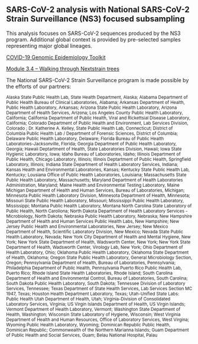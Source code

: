## SARS-CoV-2 analysis with National SARS-CoV-2 Strain Surveillance (NS3) focused subsampling
This analysis focuses on SARS-CoV-2 sequences produced by the NS3 program. Additional global context is provided by pre-selected samples representing major global lineages.

[COVID-19 Genomic Epidemiology Toolkit](https://www.cdc.gov/amd/training/covid-19-gen-epi-toolkit.html) 

[Module 3.4 – Walking through Nextstrain trees](https://youtu.be/lFmtfnDGbo4)

The National SARS-CoV-2 Strain Surveillance program is made possible by the efforts of our partners:

<sub>Alaska State Public Health Lab, State Health Department, Alaska; Alabama Department of Public Health Bureau of Clinical Laboratories, Alabama; Arkansas Department of Health, Public Health Laboratory, Arkansas; Arizona State Public Health Laboratory, Arizona Department of Health Services, Arizona; Los Angeles County Public Health Laboratory, California; California Department of Public Health, Viral and Rickettsial Disease Laboratory, California; Colorado Department of Public Health and Environment, Lab Services Division, Colorado ; Dr. Katherine A. Kelley, State Public Health Lab, Connecticut; District of Columbia Public Health Lab / Department of Forensic Sciences, District of Columbia; Delaware Public Health Laboratory, Delaware; Florida Bureau of Public Health Laboratories-Jacksonville, Florida; Georgia Department of Public Health Laboratory, Georgia; Hawaii Deptartment of Health, State Laboratories Division, Hawaii; Iowa State Hygienic Laboratory, Iowa; Idaho Bureau of Laboratories, Idaho; Illinois Department of Public Health, Chicago Laboratory, Illinois; Illinois Deptartment of Public Health, Springfield Laboratory, Illinois; Indiana State Department of Health Laboratory Services, Indiana; Kansas Health and Environmental Laboratories, Kansas; Kentucky State Public Health Lab, Kentucky; Lousiana Office of Public Health Laboratories, Louisiana; Massachusetts State Public Health Laboratory, Massachusetts; Maryland Department of Health Laboratories Administration, Maryland; Maine Health and Environmental Testing Laboratory, Maine
Michigan Department of Health and Human Services, Bureau of Laboratories, Michigan; Minnesota Public Health Laboratory Division, Minnesota Department of Health, Minnesota; Missouri State Public Health Laboratory, Missouri; Mississippi Public Health Laboratory, Mississippi; Montana Public Health Laboratory, Montana
North Carolina State Laboratory of Public Health, North Caroliona; North Dakota Department of Health Laboratory Services - Microbiology, North Dakota; Nebraska Public Health Laboratory, Nebraska; New Hampshire Department of Health and Human Services Public Health Labs, New Hampshire; New Jersey Public Health and Environmental Laboratories, New Jersey; New Mexico Department of Health, Scientific Laboratory Division, New Mexico; Nevada State Public Health Laboratory, Nevada; New York City Department of Health and Mental Hygiene, New York; New York State Department of Health, Wadsworth Center, New York; New York State Department of Health, Wadsworth Center, Virology Lab, New York; Ohio Department of Health Laboratory, Ohio; Oklahoma Public Health Laboratory, Oklahoma State Department of Health, Oklahoma; Oregon State Public Health Laboratory, General Microbiology Section, Oregon; Pennsylvania Department of Health, Bureau of Laboratories, Pennsylvania; Philadelphia Department of Public Health, Pennsylvania
Puerto Rico Public Health Lab, Puerto Rico; Rhode Island State Health Laboratories, Rhode Island; South Carolina Department of Health and Environmental Control, Bureau of Laboratories, South Carolina; South Dakota Public Health Laboratory, South Dakota; Tennessee Division of Laboratory Services, Tennessee; Texas Department of State Health Services, Lab Services Section MC 1947, Texas; Houston Health Department Laboratory, Texas; Utah-Unified State Labs: Public Health Utah Department of Health, Utah; Virginia-Division of Consolidated Laboratory Services, Virginia; US Virgin Islands Department of Health, US Virgin Islands; Vermont Department of Health Laboratory, Vermont; Washington State Department of Health, Washington; Wisconsin State Laboratory of Hygiene, Wisconsin; West Virginia Department of Health and Human Resources, Office of Laboratory Services, West Virgina; Wyoming Public Health Laboratory, Wyoming; Dominican Republic Public Health, Dominican Republic; Commonwealth of the Northern Marianna Islands; Guam Department of Public Health and Social Services, Guam; Belau National Hospital, Palau
</sub>
